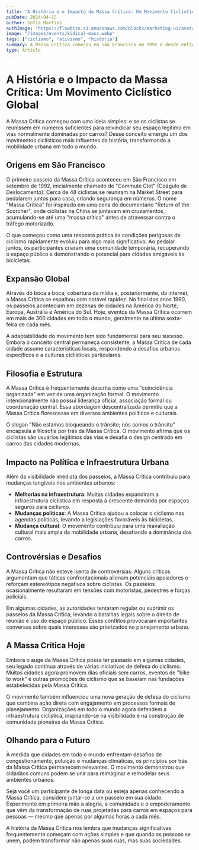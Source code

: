 ```yaml
---
title: "A História e o Impacto da Massa Crítica: Um Movimento Ciclístico Global"
pubDate: 2024-04-15
author: Sofia Martins
authImage: "https://flowbite.s3.amazonaws.com/blocks/marketing-ui/avatars/bonnie-green.png"
image: "/images/events/kidical-mass.webp"
tags: ["ciclismo", "ativismo", "história"]
summary: A Massa Crítica começou em São Francisco em 1992 e desde então se transformou em um movimento global. Conheça suas origens, evolução e impacto na cultura e política do ciclismo urbano.
type: Article
---
```


# A História e o Impacto da Massa Crítica: Um Movimento Ciclístico Global

A Massa Crítica começou com uma ideia simples: e se os ciclistas se reunissem em números suficientes para reivindicar seu espaço legítimo em vias normalmente dominadas por carros? Desse conceito emergiu um dos movimentos ciclísticos mais influentes da história, transformando a mobilidade urbana em todo o mundo.

## Origens em São Francisco

O primeiro passeio da Massa Crítica aconteceu em São Francisco em setembro de 1992, inicialmente chamado de "Commute Clot" (Coágulo de Deslocamento). Cerca de 48 ciclistas se reuniram na Market Street para pedalarem juntos para casa, criando segurança em números. O nome "Massa Crítica" foi inspirado em uma cena do documentário "Return of the Scorcher", onde ciclistas na China se juntavam em cruzamentos, acumulando-se até uma "massa crítica" antes de atravessar contra o tráfego motorizado.

O que começou como uma resposta prática às condições perigosas de ciclismo rapidamente evoluiu para algo mais significativo. Ao pedalar juntos, os participantes criaram uma comunidade temporária, recuperando o espaço público e demonstrando o potencial para cidades amigáveis às bicicletas.

## Expansão Global

Através do boca a boca, cobertura da mídia e, posteriormente, da internet, a Massa Crítica se espalhou com notável rapidez. No final dos anos 1990, os passeios aconteciam em dezenas de cidades na América do Norte, Europa, Austrália e América do Sul. Hoje, eventos da Massa Crítica ocorrem em mais de 300 cidades em todo o mundo, geralmente na última sexta-feira de cada mês.

A adaptabilidade do movimento tem sido fundamental para seu sucesso. Embora o conceito central permaneça consistente, a Massa Crítica de cada cidade assume características locais, respondendo a desafios urbanos específicos e a culturas ciclísticas particulares.

## Filosofia e Estrutura

A Massa Crítica é frequentemente descrita como uma "coincidência organizada" em vez de uma organização formal. O movimento intencionalmente não possui liderança oficial, associação formal ou coordenação central. Essa abordagem descentralizada permitiu que a Massa Crítica florescesse em diversos ambientes políticos e culturais.

O slogan "Não estamos bloqueando o trânsito; nós somos o trânsito" encapsula a filosofia por trás da Massa Crítica. O movimento afirma que os ciclistas são usuários legítimos das vias e desafia o design centrado em carros das cidades modernas.

## Impacto na Política e Infraestrutura Urbana

Além da visibilidade imediata dos passeios, a Massa Crítica contribuiu para mudanças tangíveis nos ambientes urbanos:

- **Melhorias na infraestrutura**: Muitas cidades expandiram a infraestrutura ciclística em resposta à crescente demanda por espaços seguros para ciclismo.
- **Mudanças políticas**: A Massa Crítica ajudou a colocar o ciclismo nas agendas políticas, levando a legislações favoráveis às bicicletas.
- **Mudança cultural**: O movimento contribuiu para uma reavaliação cultural mais ampla da mobilidade urbana, desafiando a dominância dos carros.

## Controvérsias e Desafios

A Massa Crítica não esteve isenta de controvérsias. Alguns críticos argumentam que táticas confrontacionais alienam potenciais apoiadores e reforçam estereótipos negativos sobre ciclistas. Os passeios ocasionalmente resultaram em tensões com motoristas, pedestres e forças policiais.

Em algumas cidades, as autoridades tentaram regular ou suprimir os passeios da Massa Crítica, levando a batalhas legais sobre o direito de reunião e uso do espaço público. Esses conflitos provocaram importantes conversas sobre quais interesses são priorizados no planejamento urbano.

## A Massa Crítica Hoje

Embora o auge da Massa Crítica possa ter passado em algumas cidades, seu legado continua através de várias iniciativas de defesa do ciclismo. Muitas cidades agora promovem dias oficiais sem carros, eventos de "bike to work" e outras promoções de ciclismo que se baseiam nas fundações estabelecidas pela Massa Crítica.

O movimento também influenciou uma nova geração de defesa do ciclismo que combina ação direta com engajamento em processos formais de planejamento. Organizações em todo o mundo agora defendem a infraestrutura ciclística, inspirando-se na visibilidade e na construção de comunidade pioneiras da Massa Crítica.

## Olhando para o Futuro

À medida que cidades em todo o mundo enfrentam desafios de congestionamento, poluição e mudanças climáticas, os princípios por trás da Massa Crítica permanecem relevantes. O movimento demonstrou que cidadãos comuns podem se unir para reimaginar e remodelar seus ambientes urbanos.

Seja você um participante de longa data ou esteja apenas conhecendo a Massa Crítica, considere juntar-se a um passeio em sua cidade. Experimente em primeira mão a alegria, a comunidade e o empoderamento que vêm da transformação de ruas projetadas para carros em espaços para pessoas — mesmo que apenas por algumas horas a cada mês.

A história da Massa Crítica nos lembra que mudanças significativas frequentemente começam com ações simples e que quando as pessoas se unem, podem transformar não apenas suas ruas, mas suas sociedades. 